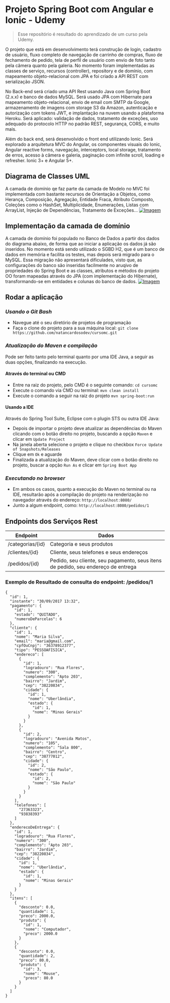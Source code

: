 # Projeto Spring Boot com Angular e Ionic - Udemy

> Esse repositório é resultado do
> aprendizado de um curso pela Udemy. 

O projeto que está em desenvolvimento terá construção de login, cadastro de usuário, fluxo completo de navegação de carrinho de compras, fluxo de fechamento de pedido, tela de perfil de usuário com envio de foto tanto pela câmera quanto pela galeria. No momento foram implementadas as classes de serviço, recursos (controller), repository e de domínio, com mapeamento objeto-relacional com JPA e foi criado a API REST com serialização JSON.

No Back-end será criado uma API Rest usando Java com Spring Boot (2.x.x) e banco de dados MySQL. Será usado JPA com Hibernate para mapeamento objeto-relacional, envio de email com SMTP da Google, armazenamento de imagens com storage S3 da Amazon, autenticação e autorização com tokens JWT, e implantação na nuvem usando a plataforma Heroku. Será aplicado: validação de dados, tratamento de exceções, uso adequado do protocolo HTTP no padrão REST, segurança, CORS, e muito mais.

Além do back end, será desenvolvido o front end utilizando Ionic. Será explorado a arquitetura MVC do Angular, os componentes visuais do Ionic, Angular reactive forms, navegação, interceptors, local storage, tratamento de erros, acesso à câmera e galeria, paginação com infinite scroll, loading e refresher. Ionic 3+ e Angular 5+.

## Diagrama de Classes UML
A camada de domínio qe faz parte da camada de Modelo no MVC foi implementada com bastante recursos de Orientação a Objetos, como Herança, Composição, Agregação, Entidade Fraca, Atributo Composto, Coleções como o HashSet, Multiplicidade, Enumerações, Listas com ArrayList, Injeção de Dependências, Tratamento de Exceções...
[![Imagem](https://raw.githubusercontent.com/natancardosodev/cursomc/master/docs/diagrama_classes.png)](https://github.com/natancardosodev/cursomc/tree/master/src/main/java/com/natan/cursomc/domain)

## Implementação da camada de domínio
A camada de domínio foi populado no Banco de Dados a partir dos dados do diagrama abaixo, de forma que ao iniciar a aplicação os dados já são inseridos. No momento está sendo utilizado o SGBD H2, que é um banco de dados em memória e facilita os testes, mas depois será migrado para o MySQL. Essa migração não apresentará dificulades, visto que, as configurações do banco são inseridas facilmente no aruqivo de propriedades do Spring Boot e as classes, atributos e métodos do projeto OO foram mapeadas através do JPA (com implementação do Hibernate), transformando-se em entidades e colunas do banco de dados.
[![Imagem](https://raw.githubusercontent.com/natancardosodev/cursomc/master/docs/dados_populados.png)](https://github.com/natancardosodev/cursomc/tree/master/src/main/java/com/natan/cursomc/domain)

## Rodar a aplicação

### *Usando o Git Bash*
- Navegue até o seu diretório de projetos de programação
- Faça o clone do projeto para a sua máquina local: ```git clone https://github.com/natancardosodev/cursomc.git``` 

### *Atualização do Maven e compilação*
Pode ser feito tanto pelo terminal quanto por uma IDE Java, a seguir as duas opções, finalizando na execução.

#### Através do terminal ou CMD
- Entre na raiz do projeto, pelo CMD é o seguinte comando: ```cd cursomc```
- Execute o comando via CMD ou terminal: ```mvn clean install```
- Execute o comando a seguir na raiz do projeto ```mvn spring-boot:run```

#### Usando a IDE
Através do Spring Tool Suite, Eclipse com o plugin STS ou outra IDE Java:
- Depois de importar o projeto deve atualizar as dependências do Maven clicando com o botão direito no projeto, buscando a opção ```Maven``` e clicar em ```Update Project```
- Na janela aberta selecione o projeto e clique no checkbox ```Force Update of Snapshots/Releases``` 
- Clique em ```Ok``` e aguarde
- Finalizada a atualização do Maven, deve clicar com o botão direito no projeto, buscar a opção ```Run As``` e clicar em ```Spring Boot App```

### *Executando no browser*
- Em ambos os casos, quanto a execução do Maven no terminal ou na IDE, resultarão após a compilação do projeto na renderização no navegador através do endereço: ```http://localhost:8080/``` 
- Junto a algum endpoint, como: ```http://localhost:8080/pedidos/1```

## Endpoints dos Serviços Rest
| Endpoint | Dados |
| ------ | ------ |
| /categorias/{id} | Categoria e seus produtos
| /clientes/{id} | Cliente, seus telefones e seus endereços
| /pedidos/{id} | Pedido, seu cliente, seu pagamento, seus itens de pedido, seu endereço de entrega

### Exemplo de Resultado de consulta do endpoint: /pedidos/1
````
{
  "id": 1,
  "instante": "30/09/2017 13:32",
  "pagamento": {
    "id": 1,
    "estado": "QUITADO",
    "numeroDeParcelas": 6
  },
  "cliente": {
    "id": 1,
    "nome": "Maria Silva",
    "email": "maria@gmail.com",
    "cpfOuCnpj": "36378912377",
    "tipo": "PESSOAFISICA",
    "endereco": [
      {
        "id": 1,
        "logradouro": "Rua Flores",
        "numero": "300",
        "complemento": "Apto 203",
        "bairro": "Jardim",
        "cep": "38220834",
        "cidade": {
          "id": 1,
          "nome": "Uberlândia",
          "estado": {
            "id": 1,
            "nome": "Minas Gerais"
          }
        }
      },
      {
        "id": 2,
        "logradouro": "Avenida Matos",
        "numero": "105",
        "complemento": "Sala 800",
        "bairro": "Centro",
        "cep": "38777012",
        "cidade": {
          "id": 2,
          "nome": "São Paulo",
          "estado": {
            "id": 2,
            "nome": "São Paulo"
          }
        }
      }
    ],
    "telefones": [
      "27363323",
      "93838393"
    ]
  },
  "enderecoDeEntrega": {
    "id": 1,
    "logradouro": "Rua Flores",
    "numero": "300",
    "complemento": "Apto 203",
    "bairro": "Jardim",
    "cep": "38220834",
    "cidade": {
      "id": 1,
      "nome": "Uberlândia",
      "estado": {
        "id": 1,
        "nome": "Minas Gerais"
      }
    }
  },
  "itens": [
    {
      "desconto": 0.0,
      "quantidade": 1,
      "preco": 2000.0,
      "produto": {
        "id": 1,
        "nome": "Computador",
        "preco": 2000.0
      }
    },
    {
      "desconto": 0.0,
      "quantidade": 2,
      "preco": 80.0,
      "produto": {
        "id": 3,
        "nome": "Mouse",
        "preco": 80.0
      }
    }
  ]
}
````
